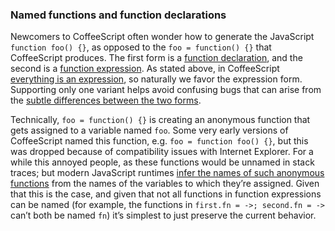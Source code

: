 ### Named functions and function declarations

Newcomers to CoffeeScript often wonder how to generate the JavaScript `function foo() {}`, as opposed to the `foo = function() {}` that CoffeeScript produces. The first form is a [function declaration](https://developer.mozilla.org/en-US/docs/Web/JavaScript/Reference/Statements/function), and the second is a [function expression](https://developer.mozilla.org/en-US/docs/Web/JavaScript/Reference/Operators/function). As stated above, in CoffeeScript [everything is an expression](#expressions), so naturally we favor the expression form. Supporting only one variant helps avoid confusing bugs that can arise from the [subtle differences between the two forms](https://developer.mozilla.org/en-US/docs/Web/JavaScript/Reference/Statements/function#Function_declaration_hoisting).

Technically, `foo = function() {}` is creating an anonymous function that gets assigned to a variable named `foo`. Some very early versions of CoffeeScript named this function, e.g. `foo = function foo() {}`, but this was dropped because of compatibility issues with Internet Explorer. For a while this annoyed people, as these functions would be unnamed in stack traces; but modern JavaScript runtimes [infer the names of such anonymous functions](https://developer.mozilla.org/en-US/docs/Web/JavaScript/Reference/Global_Objects/Function/name) from the names of the variables to which they’re assigned. Given that this is the case, and given that not all functions in function expressions can be named (for example, the functions in `first.fn = ->; second.fn = ->` can’t both be named `fn`) it’s simplest to just preserve the current behavior.
